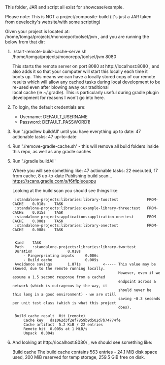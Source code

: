 
This folder, JAR and script all exist for showcase/example.

Please note: This is NOT a project/composite-build (it's just a JAR taken from develocity's website/with some scripting)

Given your project is located at: /home/tomga/projects/monorepo/toolset/jvm , and you are running the below from that dir:

1. ./start-remote-build-cache-serve.sh /home/tomga/projects/monorepo/toolset/jvm 8080

    This starts the remote server on port 8080 at http://localhost:8080 , and also adds it so that your computer
    will start this locally each time it boots up. This means we can have a locally stored copy of our remote results
    which will allow any cached tasks during local development to be re-used even after blowing away our traditional  
    local cache (ie ~/.gradle). This is particularly useful during gradle plugin development for reasons I won't go
    into here.

2. To login, the default credentials are:
   - Username: DEFAULT_USERNAME
   - Password: DEFAULT_PASSWORD1!

3. Run './gradlew buildAll' until you have everything up to date: 47 actionable tasks: 47 up-to-date

4. Run './remove-gradle-cache.sh' - this will remove all build folders inside this repo, as well as any gradle caches

5. Run './gradle buildAll' 

   Where you will see something like:
   47 actionable tasks: 22 executed, 17 from cache, 8 up-to-date
   Publishing build scan...
   https://scans.gradle.com/s/f6tflpleouppu

    Looking at the build scan you should see things like:

        :standalone-projects:libraries:library-two:test             FROM-CACHE    0.018s	TASK
        :standalone-projects:libraries:example-library-three:test   FROM-CACHE    0.015s	TASK
        :standalone-projects:applications:application-one:test      FROM-CACHE    0.008s	TASK
        :standalone-projects:libraries:library-one:test             FROM-CACHE    0.008s	TASK


        Kind	TASK
        Path	:standalone-projects:libraries:library-two:test
        Duration	            0.018s
            - Fingerprinting inputs	    0.006s
            - Build cache	            0.009s
        Avoidance savings	    1.871s          <----- This value may be skewed, due to the remote running locally.
                                                       However, even if we assume a 1.5 second response from a cached
                                                       endpoint across a network (which is outrageous by the way, it
                                                       should never be this long in a good environment) - we are still
                                                       saving ~0.3 seconds per unit test class (which is what this project
                                                       does).

        Build cache result	Hit (remote)
            Cache key	da1062d3f2ef7859b9d502d7b74774fe
            Cache artifact	5.2 KiB / 22 entries
            Remote hit	0.005s at 1 MiB/s
            Unpack	0.004s

6. And looking at http://localhost:8080/ ,  we should see something like:

   Build cache
    The build cache contains 563 entries - 24.1 MiB disk space used, 200 MiB reserved for temp storage, 259.5 GiB free on disk.
